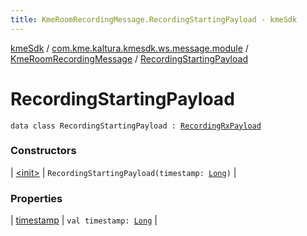 ```yaml
---
title: KmeRoomRecordingMessage.RecordingStartingPayload - kmeSdk
---
```


[kmeSdk](../../../index.html) / [com.kme.kaltura.kmesdk.ws.message.module](../../index.html) / [KmeRoomRecordingMessage](../index.html) / [RecordingStartingPayload](./index.html)

# RecordingStartingPayload

`data class RecordingStartingPayload : `[`RecordingRxPayload`](../-recording-rx-payload/index.html)

### Constructors

| [&lt;init&gt;](-init-.html) | `RecordingStartingPayload(timestamp: `[`Long`](https://kotlinlang.org/api/latest/jvm/stdlib/kotlin/-long/index.html)`)` |

### Properties

| [timestamp](timestamp.html) | `val timestamp: `[`Long`](https://kotlinlang.org/api/latest/jvm/stdlib/kotlin/-long/index.html) |


